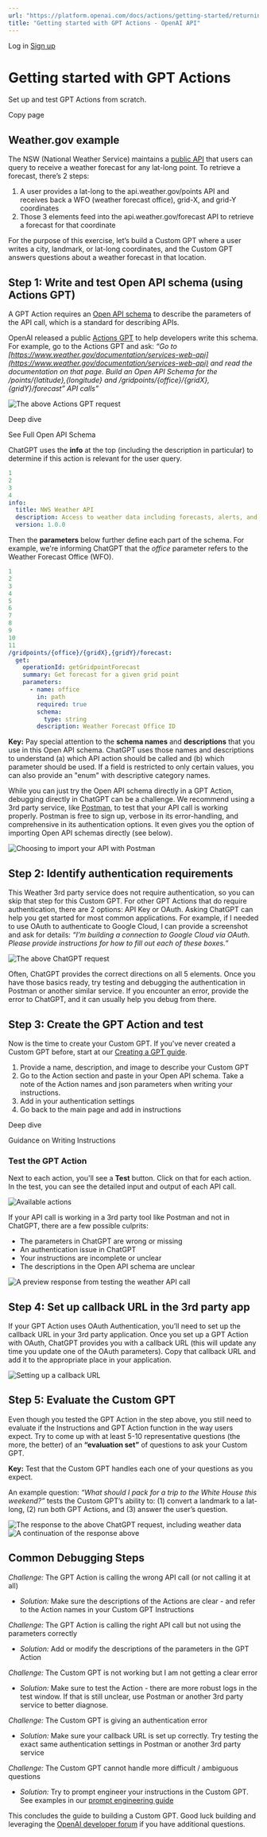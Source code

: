 ```yaml
---
url: "https://platform.openai.com/docs/actions/getting-started/returning-files"
title: "Getting started with GPT Actions - OpenAI API"
---
```


Log in [Sign up](https://platform.openai.com/signup)

# Getting started with GPT Actions

Set up and test GPT Actions from scratch.

Copy page

## Weather.gov example

The NSW (National Weather Service) maintains a [public API](https://www.weather.gov/documentation/services-web-api) that users can query to receive a weather forecast for any lat-long point. To retrieve a forecast, there’s 2 steps:

1. A user provides a lat-long to the api.weather.gov/points API and receives back a WFO (weather forecast office), grid-X, and grid-Y coordinates
2. Those 3 elements feed into the api.weather.gov/forecast API to retrieve a forecast for that coordinate

For the purpose of this exercise, let’s build a Custom GPT where a user writes a city, landmark, or lat-long coordinates, and the Custom GPT answers questions about a weather forecast in that location.

## Step 1: Write and test Open API schema (using Actions GPT)

A GPT Action requires an [Open API schema](https://swagger.io/specification/) to describe the parameters of the API call, which is a standard for describing APIs.

OpenAI released a public [Actions GPT](https://chatgpt.com/g/g-TYEliDU6A-actionsgpt) to help developers write this schema. For example, go to the Actions GPT and ask: _“Go to [https://www.weather.gov/documentation/services-web-api](https://www.weather.gov/documentation/services-web-api) and read the documentation on that page. Build an Open API Schema for the /points/{latitude},{longitude} and /gridpoints/{office}/{gridX},{gridY}/forecast” API calls”_

![The above Actions GPT request](https://cdn.openai.com/API/images/guides/actions_action_gpt.png)

Deep dive

See Full Open API Schema

ChatGPT uses the **info** at the top (including the description in particular) to determine if this action is relevant for the user query.

```yaml
1
2
3
4
info:
  title: NWS Weather API
  description: Access to weather data including forecasts, alerts, and observations.
  version: 1.0.0
```

Then the **parameters** below further define each part of the schema. For example, we're informing ChatGPT that the _office_ parameter refers to the Weather Forecast Office (WFO).

```yaml
1
2
3
4
5
6
7
8
9
10
11
/gridpoints/{office}/{gridX},{gridY}/forecast:
  get:
    operationId: getGridpointForecast
    summary: Get forecast for a given grid point
    parameters:
      - name: office
        in: path
        required: true
        schema:
          type: string
        description: Weather Forecast Office ID
```

**Key:** Pay special attention to the **schema names** and **descriptions** that you use in this Open API schema. ChatGPT uses those names and descriptions to understand (a) which API action should be called and (b) which parameter should be used. If a field is restricted to only certain values, you can also provide an "enum" with descriptive category names.

While you can just try the Open API schema directly in a GPT Action, debugging directly in ChatGPT can be a challenge. We recommend using a 3rd party service, like [Postman](https://www.postman.com/), to test that your API call is working properly. Postman is free to sign up, verbose in its error-handling, and comprehensive in its authentication options. It even gives you the option of importing Open API schemas directly (see below).

![Choosing to import your API with Postman](https://cdn.openai.com/API/images/guides/actions_import.png)

## Step 2: Identify authentication requirements

This Weather 3rd party service does not require authentication, so you can skip that step for this Custom GPT. For other GPT Actions that do require authentication, there are 2 options: API Key or OAuth. Asking ChatGPT can help you get started for most common applications. For example, if I needed to use OAuth to authenticate to Google Cloud, I can provide a screenshot and ask for details: _“I’m building a connection to Google Cloud via OAuth. Please provide instructions for how to fill out each of these boxes.”_

![The above ChatGPT request](https://cdn.openai.com/API/images/guides/actions_oauth_panel.png)

Often, ChatGPT provides the correct directions on all 5 elements. Once you have those basics ready, try testing and debugging the authentication in Postman or another similar service. If you encounter an error, provide the error to ChatGPT, and it can usually help you debug from there.

## Step 3: Create the GPT Action and test

Now is the time to create your Custom GPT. If you've never created a Custom GPT before, start at our [Creating a GPT guide](https://help.openai.com/en/articles/8554397-creating-a-gpt).

1. Provide a name, description, and image to describe your Custom GPT
2. Go to the Action section and paste in your Open API schema. Take a note of the Action names and json parameters when writing your instructions.
3. Add in your authentication settings
4. Go back to the main page and add in instructions

Deep dive

Guidance on Writing Instructions

### Test the GPT Action

Next to each action, you'll see a **Test** button. Click on that for each action. In the test, you can see the detailed input and output of each API call.

![Available actions](https://cdn.openai.com/API/images/guides/actions_available_action.png)

If your API call is working in a 3rd party tool like Postman and not in ChatGPT, there are a few possible culprits:

- The parameters in ChatGPT are wrong or missing
- An authentication issue in ChatGPT
- Your instructions are incomplete or unclear
- The descriptions in the Open API schema are unclear

![A preview response from testing the weather API call](https://cdn.openai.com/API/images/guides/actions_test_action.png)

## Step 4: Set up callback URL in the 3rd party app

If your GPT Action uses OAuth Authentication, you’ll need to set up the callback URL in your 3rd party application. Once you set up a GPT Action with OAuth, ChatGPT provides you with a callback URL (this will update any time you update one of the OAuth parameters). Copy that callback URL and add it to the appropriate place in your application.

![Setting up a callback URL](https://cdn.openai.com/API/images/guides/actions_bq_callback.png)

## Step 5: Evaluate the Custom GPT

Even though you tested the GPT Action in the step above, you still need to evaluate if the Instructions and GPT Action function in the way users expect. Try to come up with at least 5-10 representative questions (the more, the better) of an **“evaluation set”** of questions to ask your Custom GPT.

**Key:** Test that the Custom GPT handles each one of your questions as you expect.

An example question: _“What should I pack for a trip to the White House this weekend?”_ tests the Custom GPT’s ability to: (1) convert a landmark to a lat-long, (2) run both GPT Actions, and (3) answer the user’s question.

![The response to the above ChatGPT request, including weather data](https://cdn.openai.com/API/images/guides/actions_prompt_2_actions.png)![A continuation of the response above](https://cdn.openai.com/API/images/guides/actions_output.png)

## Common Debugging Steps

_Challenge:_ The GPT Action is calling the wrong API call (or not calling it at all)

- _Solution:_ Make sure the descriptions of the Actions are clear - and refer to the Action names in your Custom GPT Instructions

_Challenge:_ The GPT Action is calling the right API call but not using the parameters correctly

- _Solution:_ Add or modify the descriptions of the parameters in the GPT Action

_Challenge:_ The Custom GPT is not working but I am not getting a clear error

- _Solution:_ Make sure to test the Action - there are more robust logs in the test window. If that is still unclear, use Postman or another 3rd party service to better diagnose.

_Challenge:_ The Custom GPT is giving an authentication error

- _Solution:_ Make sure your callback URL is set up correctly. Try testing the exact same authentication settings in Postman or another 3rd party service

_Challenge:_ The Custom GPT cannot handle more difficult / ambiguous questions

- _Solution:_ Try to prompt engineer your instructions in the Custom GPT. See examples in our [prompt engineering guide](https://platform.openai.com/docs/guides/prompt-engineering)

This concludes the guide to building a Custom GPT. Good luck building and leveraging the [OpenAI developer forum](https://community.openai.com/) if you have additional questions.